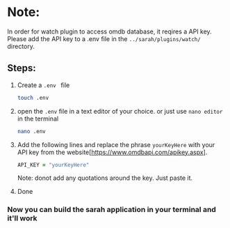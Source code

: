 # Note:
In order for watch plugin to access omdb database, it reqires a API key.
Please add the API key to a .env file in the `../sarah/plugins/watch/` directory.

## Steps:
1. Create a `.env ` file
    ```zsh
    touch .env
    ```
2. open the `.env` file in a text editor of your choice. or just use `nano editor` in the terminal
    ```zsh
    nano .env
    ```
3. Add the following lines and replace the phrase `yourKeyHere` with your API key from the website[https://www.omdbapi.com/apikey.aspx].
    ```zsh
    API_KEY = "yourKeyHere"
    ```
    Note: donot add any quotations around the key. Just paste it.

4. Done

### Now you can build the sarah application in your terminal and it'll work 